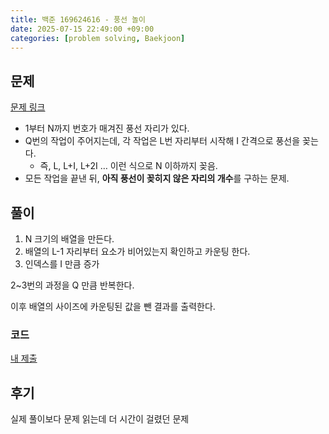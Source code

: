 ```yaml
---
title: 백준 169624616 - 풍선 놀이
date: 2025-07-15 22:49:00 +09:00
categories: [problem solving, Baekjoon]
---
```

## 문제
[문제 링크](https://www.acmicpc.net/problem/6246)
- 1부터 N까지 번호가 매겨진 풍선 자리가 있다.
- Q번의 작업이 주어지는데, 각 작업은 L번 자리부터 시작해 I 간격으로 풍선을 꽂는다.
  - 즉, L, L+I, L+2I … 이런 식으로 N 이하까지 꽂음.
- 모든 작업을 끝낸 뒤, **아직 풍선이 꽂히지 않은 자리의 개수**를 구하는 문제.

## 풀이
1. N 크기의 배열을 만든다.
2. 배열의 L-1 자리부터 요소가 비어있는지 확인하고 카운팅 한다.
3. 인덱스를 I 만큼 증가  

2~3번의 과정을 Q 만큼 반복한다.  

이후 배열의 사이즈에 카운팅된 값을 뺀 결과를 출력한다.

### 코드
[내 제출](http://boj.kr/9bd70f14356d49f2ad1b84d183d6cf18)  

## 후기
실제 풀이보다 문제 읽는데 더 시간이 걸렸던 문제